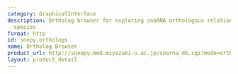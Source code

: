 ```yaml
---
category: GraphicalInterface
description: Ortholog browser for exploring snoRNA orthologous relationships across
  species
format: http
id: snopy.orthologs
name: Ortholog Browser
product_url: http://snoopy.med.miyazaki-u.ac.jp/snorna_db.cgi?mode=orthologs
layout: product_detail
---
```

